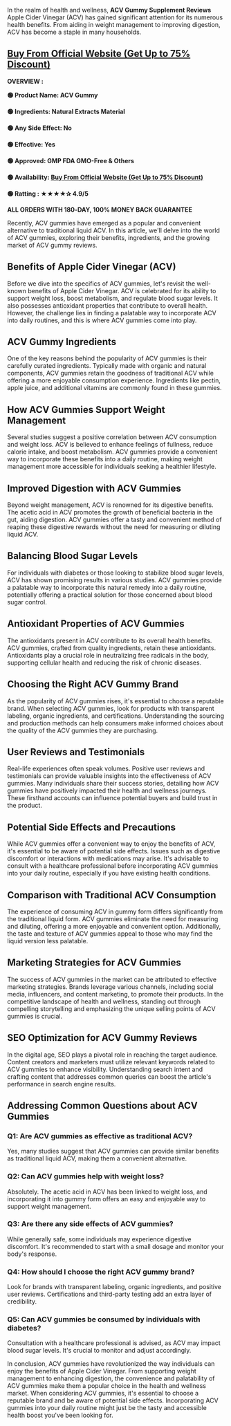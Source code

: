 <span style="font-weight: 400;">In the realm of health and wellness, </span><b>ACV Gummy Supplement Reviews</b> <span style="font-weight: 400;">Apple Cider Vinegar (ACV) has gained significant attention for its numerous health benefits. From aiding in weight management to improving digestion, ACV has become a staple in many households. </span>
<h2><a href="https://t.ly/iUqR5"><b>Buy From Official Website (Get Up to 75% Discount)</b></a></h2>
<b>OVERVIEW :</b>

<b>🟢 Product Name: </b><b>ACV Gummy</b>

<b>🟢 Ingredients: Natural Extracts Material</b>

<b>🟢 Any Side Effect: No</b>

<b>🟢 Effective: Yes</b>

<b>🟢 Approved: GMP FDA GMO-Free &amp; Others</b>

<b>🟢 Availability: </b><a href="https://t.ly/iUqR5"><b>Buy From Official Website (Get Up to 75% Discount)</b></a>

<b>🟢 Ratting : ★★★★✰ 4.9/5</b>

<b>ALL ORDERS WITH 180‑DAY, 100% MONEY BACK GUARANTEE</b>

<span style="font-weight: 400;">Recently, ACV gummies have emerged as a popular and convenient alternative to traditional liquid ACV. In this article, we'll delve into the world of ACV gummies, exploring their benefits, ingredients, and the growing market of ACV gummy reviews.</span>
<h2><b>Benefits of Apple Cider Vinegar (ACV)</b></h2>
<span style="font-weight: 400;">Before we dive into the specifics of ACV gummies, let's revisit the well-known benefits of Apple Cider Vinegar. ACV is celebrated for its ability to support weight loss, boost metabolism, and regulate blood sugar levels. It also possesses antioxidant properties that contribute to overall health. However, the challenge lies in finding a palatable way to incorporate ACV into daily routines, and this is where ACV gummies come into play.</span>
<h2><b>ACV Gummy Ingredients</b></h2>
<span style="font-weight: 400;">One of the key reasons behind the popularity of ACV gummies is their carefully curated ingredients. Typically made with organic and natural components, ACV gummies retain the goodness of traditional ACV while offering a more enjoyable consumption experience. Ingredients like pectin, apple juice, and additional vitamins are commonly found in these gummies.</span>
<h2><b>How ACV Gummies Support Weight Management</b></h2>
<span style="font-weight: 400;">Several studies suggest a positive correlation between ACV consumption and weight loss. ACV is believed to enhance feelings of fullness, reduce calorie intake, and boost metabolism. ACV gummies provide a convenient way to incorporate these benefits into a daily routine, making weight management more accessible for individuals seeking a healthier lifestyle.</span>
<h2><b>Improved Digestion with ACV Gummies</b></h2>
<span style="font-weight: 400;">Beyond weight management, ACV is renowned for its digestive benefits. The acetic acid in ACV promotes the growth of beneficial bacteria in the gut, aiding digestion. ACV gummies offer a tasty and convenient method of reaping these digestive rewards without the need for measuring or diluting liquid ACV.</span>
<h2><b>Balancing Blood Sugar Levels</b></h2>
<span style="font-weight: 400;">For individuals with diabetes or those looking to stabilize blood sugar levels, ACV has shown promising results in various studies. ACV gummies provide a palatable way to incorporate this natural remedy into a daily routine, potentially offering a practical solution for those concerned about blood sugar control.</span>
<h2><b>Antioxidant Properties of ACV Gummies</b></h2>
<span style="font-weight: 400;">The antioxidants present in ACV contribute to its overall health benefits. ACV gummies, crafted from quality ingredients, retain these antioxidants. Antioxidants play a crucial role in neutralizing free radicals in the body, supporting cellular health and reducing the risk of chronic diseases.</span>
<h2><b>Choosing the Right ACV Gummy Brand</b></h2>
<span style="font-weight: 400;">As the popularity of ACV gummies rises, it's essential to choose a reputable brand. When selecting ACV gummies, look for products with transparent labeling, organic ingredients, and certifications. Understanding the sourcing and production methods can help consumers make informed choices about the quality of the ACV gummies they are purchasing.</span>
<h2><b>User Reviews and Testimonials</b></h2>
<span style="font-weight: 400;">Real-life experiences often speak volumes. Positive user reviews and testimonials can provide valuable insights into the effectiveness of ACV gummies. Many individuals share their success stories, detailing how ACV gummies have positively impacted their health and wellness journeys. These firsthand accounts can influence potential buyers and build trust in the product.</span>
<h2><b>Potential Side Effects and Precautions</b></h2>
<span style="font-weight: 400;">While ACV gummies offer a convenient way to enjoy the benefits of ACV, it's essential to be aware of potential side effects. Issues such as digestive discomfort or interactions with medications may arise. It's advisable to consult with a healthcare professional before incorporating ACV gummies into your daily routine, especially if you have existing health conditions.</span>
<h2><b>Comparison with Traditional ACV Consumption</b></h2>
<span style="font-weight: 400;">The experience of consuming ACV in gummy form differs significantly from the traditional liquid form. ACV gummies eliminate the need for measuring and diluting, offering a more enjoyable and convenient option. Additionally, the taste and texture of ACV gummies appeal to those who may find the liquid version less palatable.</span>
<h2><b>Marketing Strategies for ACV Gummies</b></h2>
<span style="font-weight: 400;">The success of ACV gummies in the market can be attributed to effective marketing strategies. Brands leverage various channels, including social media, influencers, and content marketing, to promote their products. In the competitive landscape of health and wellness, standing out through compelling storytelling and emphasizing the unique selling points of ACV gummies is crucial.</span>
<h2><b>SEO Optimization for ACV Gummy Reviews</b></h2>
<span style="font-weight: 400;">In the digital age, SEO plays a pivotal role in reaching the target audience. Content creators and marketers must utilize relevant keywords related to ACV gummies to enhance visibility. Understanding search intent and crafting content that addresses common queries can boost the article's performance in search engine results.</span>
<h2><b>Addressing Common Questions about ACV Gummies</b></h2>
<h3><b>Q1: Are ACV gummies as effective as traditional ACV?</b></h3>
<span style="font-weight: 400;">Yes, many studies suggest that ACV gummies can provide similar benefits as traditional liquid ACV, making them a convenient alternative.</span>
<h3><b>Q2: Can ACV gummies help with weight loss?</b></h3>
<span style="font-weight: 400;">Absolutely. The acetic acid in ACV has been linked to weight loss, and incorporating it into gummy form offers an easy and enjoyable way to support weight management.</span>
<h3><b>Q3: Are there any side effects of ACV gummies?</b></h3>
<span style="font-weight: 400;">While generally safe, some individuals may experience digestive discomfort. It's recommended to start with a small dosage and monitor your body's response.</span>
<h3><b>Q4: How should I choose the right ACV gummy brand?</b></h3>
<span style="font-weight: 400;">Look for brands with transparent labeling, organic ingredients, and positive user reviews. Certifications and third-party testing add an extra layer of credibility.</span>
<h3><b>Q5: Can ACV gummies be consumed by individuals with diabetes?</b></h3>
<span style="font-weight: 400;">Consultation with a healthcare professional is advised, as ACV may impact blood sugar levels. It's crucial to monitor and adjust accordingly.</span>

<span style="font-weight: 400;">In conclusion, ACV gummies have revolutionized the way individuals can enjoy the benefits of Apple Cider Vinegar. From supporting weight management to enhancing digestion, the convenience and palatability of ACV gummies make them a popular choice in the health and wellness market. When considering ACV gummies, it's essential to choose a reputable brand and be aware of potential side effects. Incorporating ACV gummies into your daily routine might just be the tasty and accessible health boost you've been looking for.</span>
